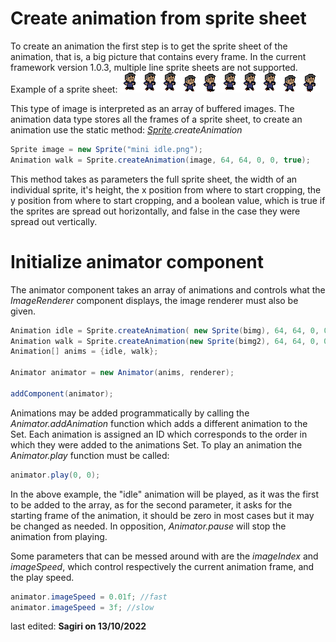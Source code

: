 # Create animation from sprite sheet
To create an animation the first step is to get the sprite sheet of the animation, that is, a big picture that contains every frame. In the current framework version 1.0.3, multiple line sprite sheets are not supported.
Example of a sprite sheet:
![spritesheet](miniwalk.png)

This type of image is interpreted as an array of buffered images.
The animation data type stores all the frames of a sprite sheet, to create an animation use the static method: _[Sprite](Sprites.md).createAnimation_
```java
Sprite image = new Sprite("mini idle.png");
Animation walk = Sprite.createAnimation(image, 64, 64, 0, 0, true);
```
This method takes as parameters the full sprite sheet, the width of an individual sprite, it's height, the x position from where to start cropping, the y position from where to start cropping, and a boolean value, which is true if the sprites are spread out horizontally, and false in the case they were spread out vertically.

# Initialize animator component
The animator component takes an array of animations and controls what the _ImageRenderer_ component displays, the image renderer must also be given.
```java
Animation idle = Sprite.createAnimation( new Sprite(bimg), 64, 64, 0, 0, true);
Animation walk = Sprite.createAnimation(new Sprite(bimg2), 64, 64, 0, 0, true);
Animation[] anims = {idle, walk};

Animator animator = new Animator(anims, renderer);

addComponent(animator);
```
Animations may be added programmatically by calling the _Animator.addAnimation_ function which adds a different animation to the Set. Each animation is assigned an ID which corresponds to the order in which they were added to the animations Set.
To play an animation the _Animator.play_ function must be called:
```java
animator.play(0, 0);
```
In the above example, the "idle" animation will be played, as it was the first to be added to the array, as for the second parameter, it asks for the starting frame of the animation, it should be zero in most cases but it may be changed as needed.
In opposition, _Animator.pause_ will stop the animation from playing.

Some parameters that can be messed around with are the _imageIndex_ and _imageSpeed_, which control respectively the current animation frame, and the play speed.

```java
animator.imageSpeed = 0.01f; //fast
animator.imageSpeed = 3f; //slow
```

last edited: **Sagiri on 13/10/2022**